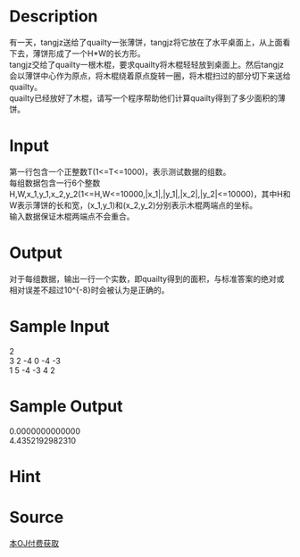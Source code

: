 
# Description

<div class="content"><div>有一天，tangjz送给了quailty一张薄饼，tangjz将它放在了水平桌面上，从上面看下去，薄饼形成了一个H*W的长方形。</div>
<div>tangjz交给了quailty一根木棍，要求quailty将木棍轻轻放到桌面上。然后tangjz会以薄饼中心作为原点，将木棍绕着原点旋转一圈，将木棍扫过的部分切下来送给quailty。</div>
<div>quailty已经放好了木棍，请写一个程序帮助他们计算quailty得到了多少面积的薄饼。</div></div>

# Input

<div class="content"><div>第一行包含一个正整数T(1&lt;=T&lt;=1000)，表示测试数据的组数。</div>
<div>每组数据包含一行6个整数H,W,x_1,y_1,x_2,y_2(1&lt;=H,W&lt;=10000,|x_1|,|y_1|,|x_2|,|y_2|&lt;=10000)，其中H和W表示薄饼的长和宽，(x_1,y_1)和(x_2,y_2)分别表示木棍两端点的坐标。</div>
<div>输入数据保证木棍两端点不会重合。</div></div>

# Output

<div class="content"><div>对于每组数据，输出一行一个实数，即quailty得到的面积，与标准答案的绝对或相对误差不超过10^{-8}时会被认为是正确的。</div>
<p></p>
<div></div></div>

# Sample Input

<div class="content"><span class="sampledata">2<br/>
3 2 -4 0 -4 -3<br/>
1 5 -4 -3 4 2</span></div>

# Sample Output

<div class="content"><span class="sampledata">0.0000000000000<br/>
4.4352192982310<br/>
</span></div>

# Hint

<div class="content"><p></p></div>

# Source

<div class="content"><p><a href="problemset.php?search=本OJ付费获取">本OJ付费获取</a></p></div>

